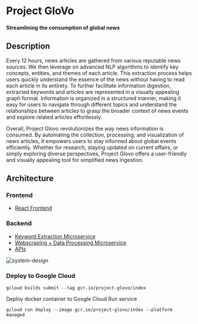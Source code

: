 # **Project GloVo**
#### Streamlining the consumption of global news

## Description
Every 12 hours, news articles are gathered from various reputable news sources. We then leverage on advanced NLP algorithms to identify key concepts, entities, and themes of each article. This extraction process helps users quickly understand the essence of the news without having to read each article in its entirety. To further facilitate information digestion, extracted keywords and articles are represented in a visually appealing graph format. Information is organized in a structured manner, making it easy for users to navigate through different topics and understand the relationships between articles to grasp the broader context of news events and explore related articles effortlessly.

Overall, Project Glovo revolutionizes the way news information is consumed. By automating the collection, processing, and visualization of news articles, it empowers users to stay informed about global events efficiently. Whether for research, staying updated on current affairs, or simply exploring diverse perspectives, Project Glovo offers a user-friendly and visually appealing tool for simplified news ingestion.

## Architecture ##
### Frontend
* [React Frontend](https://github.com/axwhyzee/project-glovo-frontend)

### Backend
* [Keyword Extraction Microservice](https://github.com/axwhyzee/project-glovo-microservice-keyword-extraction)
* [Webscraping + Data Processing Microservice](https://github.com/axwhyzee/project-glovo-backend-background)
* [APIs](https://github.com/axwhyzee/project-glovo-backend-api)

![system-design](https://github.com/axwhyzee/project-glovo-frontend/assets/34325457/b5fa1470-9678-42d2-a6b2-3f90b6bcf72d)

### Deploy to Google Cloud

```
gcloud builds submit --tag gcr.io/project-glovo/index
```

Deploy docker container to Google Cloud Run service

```
gcloud run deploy --image gcr.io/project-glovo/index --platform managed
```
